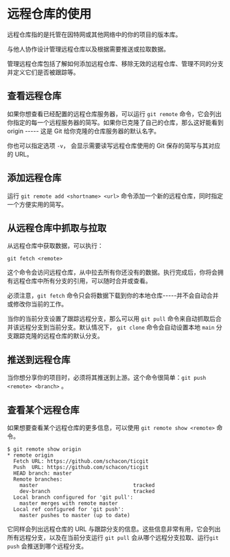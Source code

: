 # 远程仓库的使用

远程仓库指的是托管在因特网或其他网络中的你的项目的版本库。

与他人协作设计管理远程仓库以及根据需要推送或拉取数据。

管理远程仓库包括了解如何添加远程仓库、移除无效的远程仓库、管理不同的分支并定义它们是否被跟踪等。

## 查看远程仓库

如果你想查看已经配置的远程仓库服务器，可以运行 ```git remote``` 命令，它会列出你指定的每一个远程服务器的简写。如果你已克隆了自己的仓库，那么这好能看到 origin ----- 这是 Git 给你克隆的仓库服务器的默认名字。

你也可以指定选项 ```-v```， 会显示需要读写远程仓库使用的 Git 保存的简写与其对应的 URL。

## 添加远程仓库

运行 ```git remote add <shortname> <url>``` 命令添加一个新的远程仓库，同时指定一个方便实用的简写。

## 从远程仓库中抓取与拉取

从远程仓库中获取数据，可以执行：

```
git fetch <remote>
```

这个命令会访问远程仓库，从中拉去所有你还没有的数据。执行完成后，你将会拥有远程仓库中所有分支的引用，可以随时合并或查看。

必须注意，```git fetch``` 命令只会将数据下载到你的本地仓库-----并不会自动合并或修改你当前的工作。

当你的当前分支设置了跟踪远程分支，那么可以用 ```git pull``` 命令来自动抓取后合并该远程分支到当前分支。默认情况下， ```git clone``` 命令会自动设置本地 ```main``` 分支跟踪克隆的远程仓库的默认分支。

## 推送到远程仓库

当你想分享你的项目时，必须将其推送到上游。这个命令很简单：```git push <remote> <branch>``` 。

## 查看某个远程仓库

如果想要查看某个远程仓库的更多信息，可以使用 ```git remote show <remote>``` 命令。

```
$ git remote show origin
* remote origin
  Fetch URL: https://github.com/schacon/ticgit
  Push  URL: https://github.com/schacon/ticgit
  HEAD branch: master
  Remote branches:
    master                               tracked
    dev-branch                           tracked
  Local branch configured for 'git pull':
    master merges with remote master
  Local ref configured for 'git push':
    master pushes to master (up to date)
```

它同样会列出远程仓库的 URL 与跟踪分支的信息。这些信息非常有用，它会列出所有远程分支，以及在当前分支运行 ```git pull``` 会从哪个远程分支拉取、运行```git push``` 会推送到哪个远程分支。
